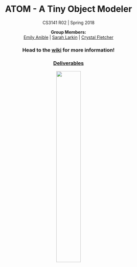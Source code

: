 <h1 align="center">ATOM - A Tiny Object Modeler</h1>
<p align="center">CS3141 R02 | Spring 2018</p>

<p align="center">
  <b>Group Members:</b><br>
  <a href="https://github.com/mathsochist">Emily Anible</a> |
  <a href="https://github.com/salty45">Sarah Larkin</a> |
  <a href="https://github.com/CrystalSpore">Crystal Fletcher</a>
</p>


<h3 align="center">Head to the <a href="https://github.com/TSP-molecule/ATOM/wiki">wiki</a> for more information!</h3>
   
<h3 align="center"><a href="https://github.com/TSP-Molecule/ATOM/wiki/Releases">Deliverables</a></h3>


<p align="center">
  <img src="https://i.imgur.com/XYjPTUK.png" height=40% width=40%>
</p>
